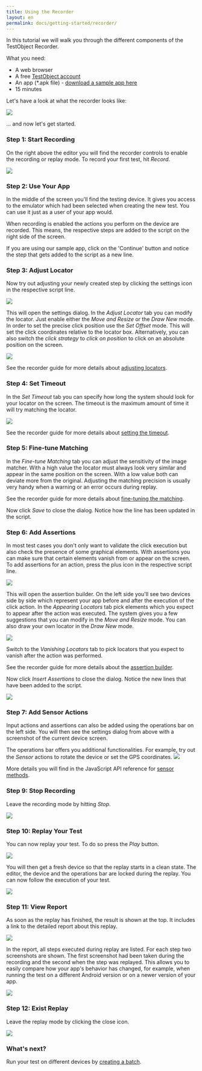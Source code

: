 ```yaml
---
title: Using the Recorder
layout: en
permalink: docs/getting-started/recorder/
---
```


In this tutorial we will walk you through the different components of the TestObject Recorder.


What you need:

<ul>
	<li>A web browser</li>
	<li>A free <a href="http://app.testobject.com/signup" target="_blank">TestObject account</a></li>
	<li>An app (*.apk file) - <a href="https://docs.google.com/file/d/0ByR0JcAYUAoWdS1faUNJdGxONzg/edit?usp=sharing" target="_blank" rel="nofollow">download a sample app here</a></li>
	<li>15 minutes</li>
</ul>


Let's have a look at what the recorder looks like:

<img src="/img/getting-started/recorder/recorder-01.png" class="center">

... and now let's get started.




<h3>Step 1: Start Recording</h3>

On the right above the editor you will find the recorder controls to enable the recording or replay mode. To record your first test, hit <em>Record</em>.

<img src="/img/getting-started/recorder/recorder-02.png">




<h3>Step 2: Use Your App</h3>

In the middle of the screen you'll find the testing device. It gives you access to the emulator which had been selected when creating the new test. You can use it just as a user of your app would.

When recording is enabled the actions you perform on the device are recorded. This means, the respective steps are added to the script on the right side of the screen.

If you are using our sample app, click on the 'Continue' button and notice the step that gets added to the script as a new line.




<h3>Step 3: Adjust Locator</h3>

Now try out adjusting your newly created step by clicking the settings icon in the respective script line.

<img src="/img/getting-started/recorder/recorder-03.png">

This will open the settings dialog. In the <em>Adjust Locator</em> tab you can modify the locator. Just enable either the <em>Move and Resize</em> or the <em>Draw New</em> mode. In order to set the precise click position use the <em>Set Offset</em> mode. This will set the click coordinates relative to the locator box. Alternatively, you can also switch the <em>click strategy</em> to <em>click on position</em> to click on an absolute position on the screen.

<img src="/img/getting-started/recorder/recorder-04.png" class="center shadow">

See the recorder guide for more details about <a href="/docs/guides/recorder/action-settings#locator">adjusting locators</a>.




<h3>Step 4: Set Timeout</h3>

In the <em>Set Timeout</em> tab you can specify how long the system should look for your locator on the screen. The timeout is the maximum amount of time it will try matching the locator.

<img src="/img/getting-started/recorder/recorder-05.png">

See the recorder guide for more details about <a href="/docs/guides/recorder/action-settings#timeout">setting the timeout</a>.




<h3>Step 5: Fine-tune Matching</h3>

In the <em>Fine-tune Matching</em> tab you can adjust the sensitivity of the image matcher. With a high value the locator must always look very similar and appear in the same position on the screen. With a low value both can deviate more from the original. Adjusting the matching precision is usually very handy when a warning or an error occurs during replay.

See the recorder guide for more details about <a href="/docs/guides/recorder/action-settings#matching">fine-tuning the matching</a>.

Now click <em>Save</em> to close the dialog. Notice how the line has been updated in the script.




<h3>Step 6: Add Assertions</h3>

In most test cases you don't only want to validate the click execution but also check the presence of some graphical elements. With assertions you can make sure that certain elements vanish from or appear on the screen. To add assertions for an action, press the plus icon in the respective script line.

<img src="/img/getting-started/recorder/recorder-06.png">

This will open the assertion builder. On the left side you'll see two devices side by side which represent your app before and after the execution of the click action. In the <em>Appearing Locators</em> tab pick elements which you expect to appear after the action was executed. The system gives you a few suggestions that you can modify in the <em>Move and Resize</em> mode. You can also draw your own locator in the <em>Draw New</em> mode.

<img src="/img/getting-started/recorder/recorder-07.png" class="center shadow">

Switch to the <em>Vanishing Locators</em> tab to pick locators that you expect to vanish after the action was performed.

See the recorder guide for more details about the <a href="/docs/guides/recorder/assertion-builder">assertion builder</a>.

Now click <em>Insert Assertions</em> to close the dialog. Notice the new lines that have been added to the script.

<img src="/img/getting-started/recorder/recorder-08.png">




<h3>Step 7: Add Sensor Actions</h3>

Input actions and assertions can also be added using the operations bar on the left side. You will then see the settings dialog from above with a screenshot of the current device screen.

The operations bar offers you additional functionalities. For example, try out the <em>Sensor</em> actions to rotate the device or set the GPS coordinates.
<img src="/img/getting-started/recorder/recorder-09.png">

More details you will find in the JavaScript API reference for <a href="/docs/api/sensor">sensor methods</a>.




<h3>Step 9: Stop Recording</h3>

Leave the recording mode by hitting <em>Stop</em>.

<img src="/img/getting-started/recorder/recorder-10.png">




<h3>Step 10: Replay Your Test</h3>

You can now replay your test. To do so press the <em>Play</em> button.

<img src="/img/getting-started/recorder/recorder-11.png">

You will then get a fresh device so that the replay starts in a clean state. The editor, the device and the operations bar are locked during the replay. You can now follow the execution of your test.

<img src="/img/getting-started/recorder/recorder-12.png">




<h3>Step 11: View Report</h3>

As soon as the replay has finished, the result is shown at the top. It includes a link to the detailed report about this replay.

<img src="/img/getting-started/recorder/recorder-13.png">

In the report, all steps executed during replay are listed. For each step two screenshots are shown. The first screenshot had been taken during the recording and the second when the step was replayed. This allows you to easily compare how your app's behavior has changed, for example, when running the test on a different Android version or on a newer version of your app.

<img src="/img/getting-started/recorder/recorder-14.png" class="center shadow">




<h3>Step 12: Exist Replay</h3>

Leave the replay mode by clicking the close icon. 

<img src="/img/getting-started/recorder/recorder-15.png">




<h3 id="next">What's next?</h3>

Run your test on different devices by <a href="/docs/getting-started/batches">creating a batch</a>.
